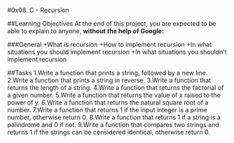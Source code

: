 #0x08. C - Recursion

##Learning Objectives
At the end of this project, you are expected to be able to explain to anyone, **without the help of Google:**

###General
+What is recursion
+How to implement recursion
+In what situations you should implement recursion
+In what situations you shouldn’t implement recursion

##Tasks
1.Write a function that prints a string, followed by a new line.
2.Write a function that prints a string in reverse.
3.Write a function that returns the length of a string.
4.Write a function that returns the factorial of a given number.
5.Write a function that returns the value of x raised to the power of y.
6.Write a function that returns the natural square root of a number.
7.Write a function that returns 1 if the input integer is a prime number, otherwise return 0.
8.Write a function that returns 1 if a string is a palindrome and 0 if not.
9.Write a function that compares two strings and returns 1 if the strings can be considered identical, otherwise return 0.
